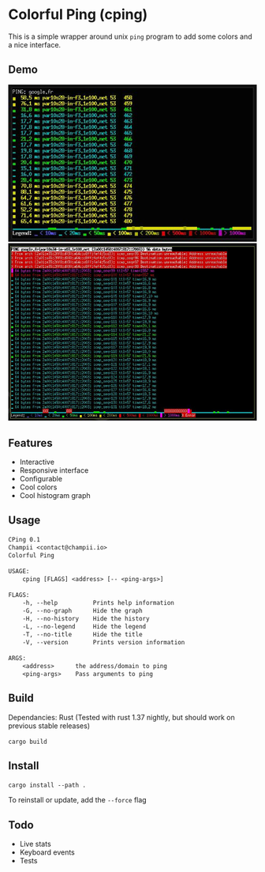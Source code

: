 # Colorful Ping (cping)

This is a simple wrapper around unix `ping` program to add some colors and a nice interface.

## Demo

![demo](/media/demo.jpg)
![demo2](/media/demo2.jpg)

## Features

- Interactive
- Responsive interface
- Configurable
- Cool colors
- Cool histogram graph

## Usage

```
CPing 0.1
Champii <contact@champii.io>
Colorful Ping

USAGE:
    cping [FLAGS] <address> [-- <ping-args>]

FLAGS:
    -h, --help          Prints help information
    -G, --no-graph      Hide the graph
    -H, --no-history    Hide the history
    -L, --no-legend     Hide the legend
    -T, --no-title      Hide the title
    -V, --version       Prints version information

ARGS:
    <address>      the address/domain to ping
    <ping-args>    Pass arguments to ping
```

## Build

Dependancies: Rust (Tested with rust 1.37 nightly, but should work on previous stable releases)

`cargo build`

## Install

`cargo install --path .`

To reinstall or update, add the `--force` flag

## Todo

- Live stats
- Keyboard events
- Tests
